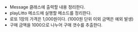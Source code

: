 - Message 클래스에 출력할 내용 정리한다.
- playLitto 메소드에 실행할 메소드를 정리한다.
- 로또 1장의 가격은 1,000원이다. (1000원 단위 이외 금액은 예외 발생)
- 구매 금액을 1000으로 나누어 구매 갯수를 추출한다.